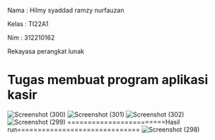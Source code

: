 Nama : Hilmy syaddad ramzy nurfauzan

Kelas : TI22A1

Nim : 312210162

Rekayasa perangkat lunak



Tugas membuat program aplikasi kasir
=========================================================================
![Screenshot (300)](https://github.com/Hilmyramzy/rpl_kasir/assets/115677769/5d30a6d8-678a-4300-9da0-f05b2dde70c0)
![Screenshot (301)](https://github.com/Hilmyramzy/rpl_kasir/assets/115677769/6a0a495d-bc8f-4e3c-be25-07023376c0b5)
![Screenshot (302)](https://github.com/Hilmyramzy/rpl_kasir/assets/115677769/607ce2f5-9536-451d-809f-e92db9826e8a)
![Screenshot (299)](https://github.com/Hilmyramzy/rpl_kasir/assets/115677769/3310c9dd-0b51-45bc-b23f-ec4b3fbf36d0)
========================Hasil run==============================
![Screenshot (298)](https://github.com/Hilmyramzy/rpl_kasir/assets/115677769/8d816330-1b16-4ae6-971b-2300b25bbbad)




